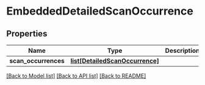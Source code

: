 # EmbeddedDetailedScanOccurrence

## Properties
Name | Type | Description | Notes
------------ | ------------- | ------------- | -------------
**scan_occurrences** | [**list[DetailedScanOccurrence]**](DetailedScanOccurrence.md) |  | [optional] 

[[Back to Model list]](../README.md#documentation-for-models) [[Back to API list]](../README.md#documentation-for-api-endpoints) [[Back to README]](../README.md)


